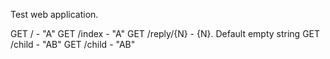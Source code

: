 ﻿Test web application.

GET /                 - "A"
GET /index            - "A"
GET /reply/{N}        - {N}. Default empty string
GET /child            - "AB"
GET /child            - "AB"



